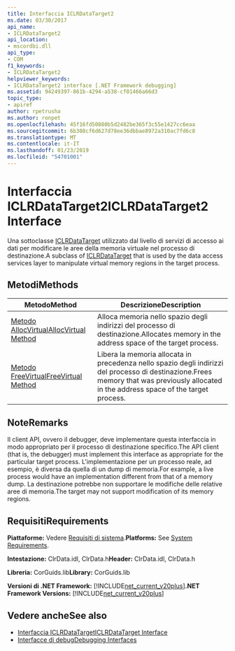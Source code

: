 ```yaml
---
title: Interfaccia ICLRDataTarget2
ms.date: 03/30/2017
api_name:
- ICLRDataTarget2
api_location:
- mscordbi.dll
api_type:
- COM
f1_keywords:
- ICLRDataTarget2
helpviewer_keywords:
- ICLRDataTarget2 interface [.NET Framework debugging]
ms.assetid: 94249397-861b-4294-a538-cf01466a66d3
topic_type:
- apiref
author: rpetrusha
ms.author: ronpet
ms.openlocfilehash: 45f16fd50880b5d2482be365f3c55e1427cc6eaa
ms.sourcegitcommit: 6b308cf6d627d78ee36dbbae8972a310ac7fd6c8
ms.translationtype: MT
ms.contentlocale: it-IT
ms.lasthandoff: 01/23/2019
ms.locfileid: "54701001"
---
```

# <a name="iclrdatatarget2-interface"></a><span data-ttu-id="395b5-102">Interfaccia ICLRDataTarget2</span><span class="sxs-lookup"><span data-stu-id="395b5-102">ICLRDataTarget2 Interface</span></span>
<span data-ttu-id="395b5-103">Una sottoclasse [ICLRDataTarget](../../../../docs/framework/unmanaged-api/debugging/iclrdatatarget-interface.md) utilizzato dal livello di servizi di accesso ai dati per modificare le aree della memoria virtuale nel processo di destinazione.</span><span class="sxs-lookup"><span data-stu-id="395b5-103">A subclass of [ICLRDataTarget](../../../../docs/framework/unmanaged-api/debugging/iclrdatatarget-interface.md) that is used by the data access services layer to manipulate virtual memory regions in the target process.</span></span>  
  
## <a name="methods"></a><span data-ttu-id="395b5-104">Metodi</span><span class="sxs-lookup"><span data-stu-id="395b5-104">Methods</span></span>  
  
|<span data-ttu-id="395b5-105">Metodo</span><span class="sxs-lookup"><span data-stu-id="395b5-105">Method</span></span>|<span data-ttu-id="395b5-106">Descrizione</span><span class="sxs-lookup"><span data-stu-id="395b5-106">Description</span></span>|  
|------------|-----------------|  
|[<span data-ttu-id="395b5-107">Metodo AllocVirtual</span><span class="sxs-lookup"><span data-stu-id="395b5-107">AllocVirtual Method</span></span>](../../../../docs/framework/unmanaged-api/debugging/iclrdatatarget2-allocvirtual-method.md)|<span data-ttu-id="395b5-108">Alloca memoria nello spazio degli indirizzi del processo di destinazione.</span><span class="sxs-lookup"><span data-stu-id="395b5-108">Allocates memory in the address space of the target process.</span></span>|  
|[<span data-ttu-id="395b5-109">Metodo FreeVirtual</span><span class="sxs-lookup"><span data-stu-id="395b5-109">FreeVirtual Method</span></span>](../../../../docs/framework/unmanaged-api/debugging/iclrdatatarget2-freevirtual-method.md)|<span data-ttu-id="395b5-110">Libera la memoria allocata in precedenza nello spazio degli indirizzi del processo di destinazione.</span><span class="sxs-lookup"><span data-stu-id="395b5-110">Frees memory that was previously allocated in the address space of the target process.</span></span>|  
  
## <a name="remarks"></a><span data-ttu-id="395b5-111">Note</span><span class="sxs-lookup"><span data-stu-id="395b5-111">Remarks</span></span>  
 <span data-ttu-id="395b5-112">Il client API, ovvero il debugger, deve implementare questa interfaccia in modo appropriato per il processo di destinazione specifico.</span><span class="sxs-lookup"><span data-stu-id="395b5-112">The API client (that is, the debugger) must implement this interface as appropriate for the particular target process.</span></span> <span data-ttu-id="395b5-113">L'implementazione per un processo reale, ad esempio, è diversa da quella di un dump di memoria.</span><span class="sxs-lookup"><span data-stu-id="395b5-113">For example, a live process would have an implementation different from that of a memory dump.</span></span> <span data-ttu-id="395b5-114">La destinazione potrebbe non supportare le modifiche delle relative aree di memoria.</span><span class="sxs-lookup"><span data-stu-id="395b5-114">The target may not support modification of its memory regions.</span></span>  
  
## <a name="requirements"></a><span data-ttu-id="395b5-115">Requisiti</span><span class="sxs-lookup"><span data-stu-id="395b5-115">Requirements</span></span>  
 <span data-ttu-id="395b5-116">**Piattaforme:** Vedere [Requisiti di sistema](../../../../docs/framework/get-started/system-requirements.md).</span><span class="sxs-lookup"><span data-stu-id="395b5-116">**Platforms:** See [System Requirements](../../../../docs/framework/get-started/system-requirements.md).</span></span>  
  
 <span data-ttu-id="395b5-117">**Intestazione:** ClrData.idl, ClrData.h</span><span class="sxs-lookup"><span data-stu-id="395b5-117">**Header:** ClrData.idl, ClrData.h</span></span>  
  
 <span data-ttu-id="395b5-118">**Libreria:** CorGuids.lib</span><span class="sxs-lookup"><span data-stu-id="395b5-118">**Library:** CorGuids.lib</span></span>  
  
 <span data-ttu-id="395b5-119">**Versioni di .NET Framework:** [!INCLUDE[net_current_v20plus](../../../../includes/net-current-v20plus-md.md)]</span><span class="sxs-lookup"><span data-stu-id="395b5-119">**.NET Framework Versions:** [!INCLUDE[net_current_v20plus](../../../../includes/net-current-v20plus-md.md)]</span></span>  
  
## <a name="see-also"></a><span data-ttu-id="395b5-120">Vedere anche</span><span class="sxs-lookup"><span data-stu-id="395b5-120">See also</span></span>
- [<span data-ttu-id="395b5-121">Interfaccia ICLRDataTarget</span><span class="sxs-lookup"><span data-stu-id="395b5-121">ICLRDataTarget Interface</span></span>](../../../../docs/framework/unmanaged-api/debugging/iclrdatatarget-interface.md)
- [<span data-ttu-id="395b5-122">Interfacce di debug</span><span class="sxs-lookup"><span data-stu-id="395b5-122">Debugging Interfaces</span></span>](../../../../docs/framework/unmanaged-api/debugging/debugging-interfaces.md)
